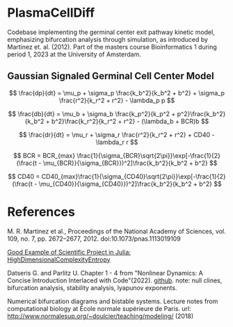 # PlasmaCellDiff

Codebase implementing the germinal center exit pathway kinetic model, emphasizing bifurcation analysis through simulation, as introduced by Martinez et. al. (2012). Part of the masters course Bioinformatics 1 during period 1, 2023 at the University of Amsterdam.

## Gaussian Signaled Germinal Cell Center Model

$$
\frac{dp}{dt} = \mu_p + \sigma_p \frac{k_b^2}{k_b^2 + b^2} + \sigma_p \frac{r^2}{k_r^2 + r^2} - \lambda_p p
$$

$$
\frac{db}{dt} = \mu_b + \sigma_b \frac{k_p^2}{k_p^2 + p^2}\frac{k_b^2}{k_b^2 + b^2}\frac{k_r^2}{k_r^2 + r^2} - (\lambda_b + BCR)b
$$

$$
\frac{dr}{dt} = \mu_r + \sigma_r \frac{r^2}{k_r^2 + r^2} + CD40 - \lambda_r r
$$

$$
BCR = BCR_{max} \frac{1}{\sigma_{BCR}\sqrt{2\pi}}\exp[-\frac{1}{2}(\frac{t - \mu_{BCR}}{\sigma_{BCR}})^2]\frac{k_b^2}{k_b^2 + b^2}
$$

$$
CD40 = CD40_{max}\frac{1}{\sigma_{CD40}\sqrt{2\pi}}\exp[-\frac{1}{2}(\frac{t - \mu_{CD40}}{\sigma_{CD40}})^2]\frac{k_b^2}{k_b^2 + b^2}
$$

# References

M. R. Martínez et al., Proceedings of the National Academy of Sciences, vol. 109, no. 7, pp. 2672–2677, 2012. doi:10.1073/pnas.1113019109

[Good Example of  Scientific Project in Julia: HighDimensionalComplexityEntropy](https://github.com/ikottlarz/HighDimensionalComplexityEntropy)

Datseris G. and Parlitz U. Chapter 1 - 4 from "Nonlinear Dynamics: A Concise Introduction Interlaced with Code"(2022). [github](https://github.com/JuliaDynamics/NonlinearDynamicsTextbook/tree/master). note: null clines, bifurcation analysis, stability analysis, lyapunov exponents.

Numerical bifurcation diagrams and bistable systems. Lecture notes from
computational biology at École normale supérieure de Paris.
url: http://www.normalesup.org/~doulcier/teaching/modeling/ (2018)
